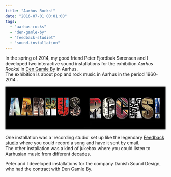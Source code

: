```yaml
---
title: "Aarhus Rocks!"
date: "2016-07-01 00:01:00"
tags: 
  - "aarhus-rocks"
  - "den-gamle-by"
  - "feedback-studiet"
  - "sound-installation"
---
```


In the spring of 2014, my good friend Peter Fjordbak Sørensen and I developed two interactive sound installations for the exhibition *Aarhus Rocks!* in [Den Gamle By](https://www.dengamleby.dk/en/den-gamle-by/) in Aarhus.<!--more-->  
The exhibition is about pop and rock music in Aarhus in the period 1960-2014 .

![](/assets/images/640x170-aarhus-rocks.jpg)

One installation was a 'recording studio' set up like the legendary [Feedback studio](https://da.wikipedia.org/wiki/Feedback-studiet) where you could record a song and have it sent by email.  
The other installation was a kind of jukebox where you could listen to Aarhusian music from different decades.

Peter and I developed installations for the company Danish Sound Design, who had the contract with Den Gamle By.
